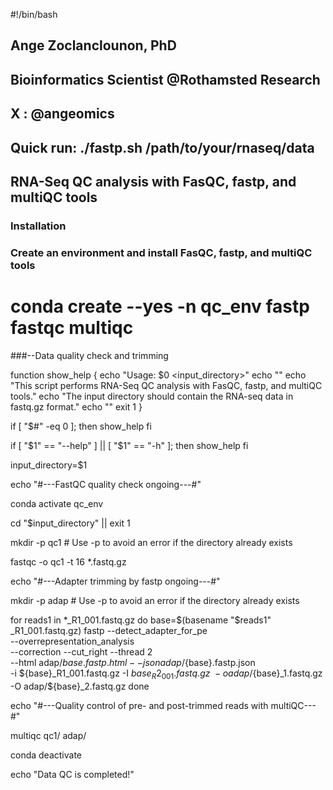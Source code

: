 #!/bin/bash

## Ange Zoclanclounon, PhD
## Bioinformatics Scientist @Rothamsted Research
## X : @angeomics


## Quick run: ./fastp.sh /path/to/your/rnaseq/data



## RNA-Seq QC analysis with FasQC, fastp, and multiQC tools
### Installation 
### Create an environment and install FasQC, fastp, and multiQC tools

# conda create --yes -n qc_env fastp fastqc multiqc

###--Data quality check and trimming

function show_help {
    echo "Usage: $0 <input_directory>"
    echo ""
    echo "This script performs RNA-Seq QC analysis with FasQC, fastp, and multiQC tools."
    echo "The input directory should contain the RNA-seq data in fastq.gz format."
    echo ""
    exit 1
}

if [ "$#" -eq 0 ]; then
    show_help
fi

if [ "$1" == "--help" ] || [ "$1" == "-h" ]; then
    show_help
fi

input_directory=$1

echo "#---FastQC quality check ongoing---#"

conda activate qc_env

cd "$input_directory" || exit 1

mkdir -p qc1  # Use -p to avoid an error if the directory already exists

fastqc -o qc1 -t 16 *.fastq.gz 

echo "#---Adapter trimming by fastp ongoing---#"

mkdir -p adap  # Use -p to avoid an error if the directory already exists

for reads1 in *_R1_001.fastq.gz
do
    base=$(basename "$reads1" _R1_001.fastq.gz)
    fastp --detect_adapter_for_pe \
          --overrepresentation_analysis \
          --correction --cut_right --thread 2 \
          --html adap/${base}.fastp.html --json adap/${base}.fastp.json \
          -i ${base}_R1_001.fastq.gz -I ${base}_R2_001.fastq.gz \
          -o adap/${base}_1.fastq.gz -O adap/${base}_2.fastq.gz
done

echo "#---Quality control of pre- and post-trimmed reads with multiQC---#"

multiqc qc1/ adap/

conda deactivate

echo "Data QC is completed!"

